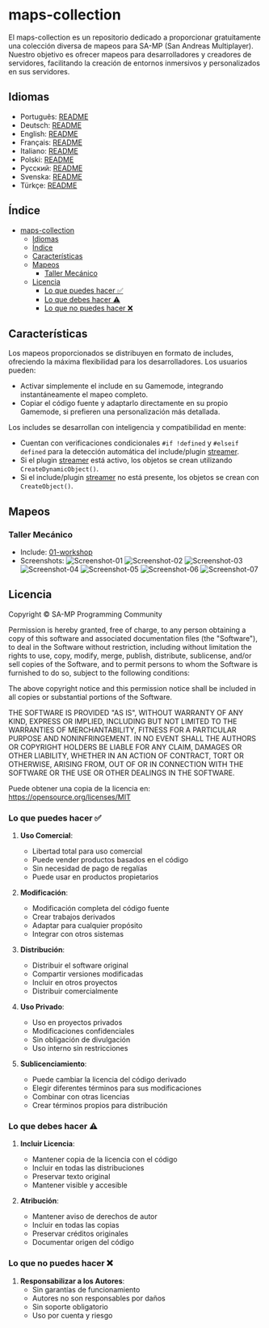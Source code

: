 # maps-collection

El maps-collection es un repositorio dedicado a proporcionar gratuitamente una colección diversa de mapeos para SA-MP (San Andreas Multiplayer). Nuestro objetivo es ofrecer mapeos para desarrolladores y creadores de servidores, facilitando la creación de entornos inmersivos y personalizados en sus servidores.

## Idiomas

- Português: [README](../../)
- Deutsch: [README](../Deutsch/README.md)
- English: [README](../English/README.md)
- Français: [README](../Francais/README.md)
- Italiano: [README](../Italiano/README.md)
- Polski: [README](../Polski/README.md)
- Русский: [README](../Русский/README.md)
- Svenska: [README](../Svenska/README.md)
- Türkçe: [README](../Turkce/README.md)

## Índice

- [maps-collection](#maps-collection)
  - [Idiomas](#idiomas)
  - [Índice](#índice)
  - [Características](#características)
  - [Mapeos](#mapeos)
    - [Taller Mecánico](#taller-mecánico)
  - [Licencia](#licencia)
    - [Lo que puedes hacer ✅](#lo-que-puedes-hacer-)
    - [Lo que debes hacer ⚠️](#lo-que-debes-hacer-️)
    - [Lo que no puedes hacer ❌](#lo-que-no-puedes-hacer-)

## Características

Los mapeos proporcionados se distribuyen en formato de includes, ofreciendo la máxima flexibilidad para los desarrolladores. Los usuarios pueden:

- Activar simplemente el include en su Gamemode, integrando instantáneamente el mapeo completo.
- Copiar el código fuente y adaptarlo directamente en su propio Gamemode, si prefieren una personalización más detallada.

Los includes se desarrollan con inteligencia y compatibilidad en mente:

- Cuentan con verificaciones condicionales `#if !defined` y `#elseif defined` para la detección automática del include/plugin [streamer](https://github.com/samp-incognito/samp-streamer-plugin).
- Si el plugin [streamer](https://github.com/samp-incognito/samp-streamer-plugin) está activo, los objetos se crean utilizando `CreateDynamicObject()`.
- Si el include/plugin [streamer](https://github.com/samp-incognito/samp-streamer-plugin) no está presente, los objetos se crean con `CreateObject()`.

## Mapeos

### Taller Mecánico

- Include: [01-workshop](../../maps-sources/01-workshop.inc)
- Screenshots:
  ![Screenshot-01](../../screenshots/01-workshop/01.png)
  ![Screenshot-02](../../screenshots/01-workshop/02.png)
  ![Screenshot-03](../../screenshots/01-workshop/03.png)
  ![Screenshot-04](../../screenshots/01-workshop/04.png)
  ![Screenshot-05](../../screenshots/01-workshop/05.png)
  ![Screenshot-06](../../screenshots/01-workshop/06.png)
  ![Screenshot-07](../../screenshots/01-workshop/07.png)

## Licencia

Copyright © SA-MP Programming Community

Permission is hereby granted, free of charge, to any person obtaining a copy
of this software and associated documentation files (the "Software"), to deal
in the Software without restriction, including without limitation the rights
to use, copy, modify, merge, publish, distribute, sublicense, and/or sell
copies of the Software, and to permit persons to whom the Software is
furnished to do so, subject to the following conditions:

The above copyright notice and this permission notice shall be included in all
copies or substantial portions of the Software.

THE SOFTWARE IS PROVIDED "AS IS", WITHOUT WARRANTY OF ANY KIND, EXPRESS OR
IMPLIED, INCLUDING BUT NOT LIMITED TO THE WARRANTIES OF MERCHANTABILITY,
FITNESS FOR A PARTICULAR PURPOSE AND NONINFRINGEMENT. IN NO EVENT SHALL THE
AUTHORS OR COPYRIGHT HOLDERS BE LIABLE FOR ANY CLAIM, DAMAGES OR OTHER
LIABILITY, WHETHER IN AN ACTION OF CONTRACT, TORT OR OTHERWISE, ARISING FROM,
OUT OF OR IN CONNECTION WITH THE SOFTWARE OR THE USE OR OTHER DEALINGS IN THE
SOFTWARE.

Puede obtener una copia de la licencia en:
https://opensource.org/licenses/MIT

### Lo que puedes hacer ✅

1. **Uso Comercial**: 
   - Libertad total para uso comercial
   - Puede vender productos basados en el código
   - Sin necesidad de pago de regalías
   - Puede usar en productos propietarios

2. **Modificación**: 
   - Modificación completa del código fuente
   - Crear trabajos derivados
   - Adaptar para cualquier propósito
   - Integrar con otros sistemas

3. **Distribución**: 
   - Distribuir el software original
   - Compartir versiones modificadas
   - Incluir en otros proyectos
   - Distribuir comercialmente

4. **Uso Privado**: 
   - Uso en proyectos privados
   - Modificaciones confidenciales
   - Sin obligación de divulgación
   - Uso interno sin restricciones

5. **Sublicenciamiento**: 
   - Puede cambiar la licencia del código derivado
   - Elegir diferentes términos para sus modificaciones
   - Combinar con otras licencias
   - Crear términos propios para distribución

### Lo que debes hacer ⚠️

1. **Incluir Licencia**: 
   - Mantener copia de la licencia con el código
   - Incluir en todas las distribuciones
   - Preservar texto original
   - Mantener visible y accesible

2. **Atribución**: 
   - Mantener aviso de derechos de autor
   - Incluir en todas las copias
   - Preservar créditos originales
   - Documentar origen del código

### Lo que no puedes hacer ❌

1. **Responsabilizar a los Autores**: 
   - Sin garantías de funcionamiento
   - Autores no son responsables por daños
   - Sin soporte obligatorio
   - Uso por cuenta y riesgo